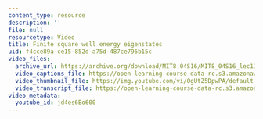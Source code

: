 ```yaml
---
content_type: resource
description: ''
file: null
resourcetype: Video
title: Finite square well energy eigenstates
uid: f4cce89a-ce15-852d-a75d-487ce796b15c
video_files:
  archive_url: https://archive.org/download/MIT8.04S16/MIT8_04S16_lec11_s5_300k.mp4
  video_captions_file: https://open-learning-course-data-rc.s3.amazonaws.com/8-04-quantum-physics-i-spring-2016/d419558f11685902870f3a3b0f13e4b2_jd4es6Bo600.vtt
  video_thumbnail_file: https://img.youtube.com/vi/OgUtZ5DpwPA/default.jpg
  video_transcript_file: https://open-learning-course-data-rc.s3.amazonaws.com/8-04-quantum-physics-i-spring-2016/72ac28349f841f8d2a77a911cbdae21e_jd4es6Bo600.pdf
video_metadata:
  youtube_id: jd4es6Bo600
---
```


